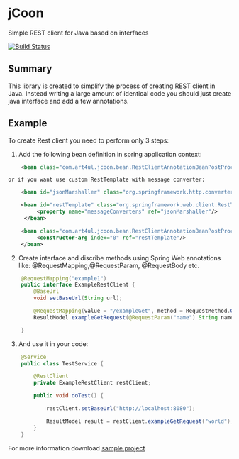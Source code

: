 jCoon
=====

Simple REST client for Java based on interfaces


[![Build Status](https://travis-ci.org/art4ul/jcoon.svg?branch=master)](https://travis-ci.org/art4ul/jcoon)

Summary
-------
This library is created to simplify the process of creating REST client in Java. Instead writing a large amount of identical code you should just create java interface and add a few annotations.

Example
-------
To create Rest client you need to perform only 3 steps:

1. Add the following bean definition in spring application context:

```xml
    <bean class="com.art4ul.jcoon.bean.RestClientAnnotationBeanPostProcessor"/>
```
    or if you want use custom RestTemplate with message converter:
```xml
    <bean id="jsonMarshaller" class="org.springframework.http.converter.json.MappingJacksonHttpMessageConverter"/>

    <bean id="restTemplate" class="org.springframework.web.client.RestTemplate" depends-on="jsonMarshaller">
         <property name="messageConverters" ref="jsonMarshaller"/>
     </bean>

    <bean class="com.art4ul.jcoon.bean.RestClientAnnotationBeanPostProcessor" depends-on="restTemplate">
         <constructor-arg index="0" ref="restTemplate"/>
    </bean>
```

2. Create interface and discribe methods using Spring Web annotations like: @RequestMapping,@RequestParam, @RequestBody etc.

``` java
    @RequestMapping("example1")
    public interface ExampleRestClient {
        @BaseUrl
        void setBaseUrl(String url);

        @RequestMapping(value = "/exampleGet", method = RequestMethod.GET)
        ResultModel exampleGetRequest(@RequestParam("name") String name);

    }
```

3. And use it in your code:

``` java
    @Service
    public class TestService {

        @RestClient
        private ExampleRestClient restClient;

        public void doTest() {

            restClient.setBaseUrl("http://localhost:8080");

            ResultModel result = restClient.exampleGetRequest("world");
        }
    }
```

For more information download [sample project](https://github.com/art4ul/jcoon/tree/master/samples)
